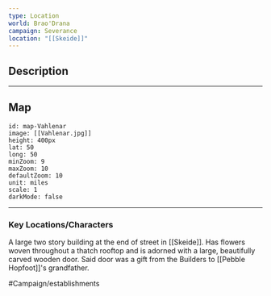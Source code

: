 ```yaml
---
type: Location
world: Brao'Drana
campaign: Severance
location: "[[Skeide]]"
---
```


## Description


---
## Map

```leaflet
id: map-Vahlenar
image: [[Vahlenar.jpg]]
height: 400px
lat: 50
long: 50
minZoom: 9
maxZoom: 10
defaultZoom: 10
unit: miles
scale: 1
darkMode: false
```

---
### Key Locations/Characters

A large two story building at the end of street in [[Skeide]].
Has flowers woven throughout a thatch rooftop and is adorned with a large, beautifully carved wooden door.
Said door was a gift from the Builders to [[Pebble Hopfoot]]'s grandfather.

#Campaign/establishments